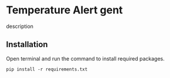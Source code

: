 # Temperature Alert gent

description

## Installation

Open terminal and run the command to install required packages.
```terminal
pip install -r requirements.txt
```
